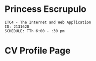 # Princess Escrupulo
	ITC4 - The Internet and Web Application
	ID: 2131620
	SCHEDULE: TTh 6:00 - :30 pm
# CV Profile Page